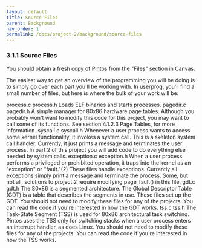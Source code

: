 ```yaml
---
layout: default
title: Source Files
parent: Background
nav_order: 1
permalink: /docs/project-2/background/source-files
---
```


### 3.1.1 Source Files

You should obtain a fresh copy of Pintos from the "Files" section in Canvas.

The easiest way to get an overview of the programming you will be doing is to simply go over each part you'll be working with. In userprog, you'll find a small number of files, but here is where the bulk of your work will be:

process.c
process.h
Loads ELF binaries and starts processes.
pagedir.c
pagedir.h
A simple manager for 80x86 hardware page tables. Although you probably won't want to modify this code for this project, you may want to call some of its functions. See section 4.1.2.3 Page Tables, for more information.
syscall.c
syscall.h
Whenever a user process wants to access some kernel functionality, it invokes a system call. This is a skeleton system call handler. Currently, it just prints a message and terminates the user process. In part 2 of this project you will add code to do everything else needed by system calls.
exception.c
exception.h
When a user process performs a privileged or prohibited operation, it traps into the kernel as an "exception" or "fault."(2) These files handle exceptions. Currently all exceptions simply print a message and terminate the process. Some, but not all, solutions to project 2 require modifying page_fault() in this file.
gdt.c
gdt.h
The 80x86 is a segmented architecture. The Global Descriptor Table (GDT) is a table that describes the segments in use. These files set up the GDT. You should not need to modify these files for any of the projects. You can read the code if you're interested in how the GDT works.
tss.c
tss.h
The Task-State Segment (TSS) is used for 80x86 architectural task switching. Pintos uses the TSS only for switching stacks when a user process enters an interrupt handler, as does Linux. You should not need to modify these files for any of the projects. You can read the code if you're interested in how the TSS works.

